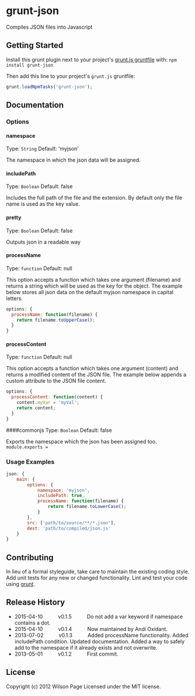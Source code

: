 # grunt-json

Compiles JSON files into Javascript

## Getting Started
Install this grunt plugin next to your project's [grunt.js gruntfile][getting_started] with: `npm install grunt-json`

Then add this line to your project's `grunt.js` gruntfile:

```javascript
grunt.loadNpmTasks('grunt-json');
```

[grunt]: http://gruntjs.com/
[getting_started]: https://github.com/gruntjs/grunt/blob/master/docs/getting_started.md

## Documentation

### Options

#### namespace
Type: `String`
Default: 'myjson'

The namespace in which the json data will be assigned.

#### includePath
Type: `Boolean`
Default: false

Includes the full path of the file and the extension. By default only the file name is used as the key value.

#### pretty
Type: `Boolean`
Default: false

Outputs json in a readable way

#### processName
Type: `function`
Default: null

This option accepts a function which takes one argument (filename) and returns a string which will be used as the key for the object.  The example below stores all json data on the default myjson namespace in capital letters.

```js
options: {
  processName: function(filename) {
    return filename.toUpperCase();
  }
}
```

#### processContent
Type: `function`
Default: null

This option accepts a function which takes one argument (content) and returns a modified content of the JSON file. The example below appends a custom attribute to the JSON file content.

```js
options: {
  processContent: function(content) {
    content.myVar = 'myVal';
    return content;
  }
}
```

####commonjs
Type: `Boolean`
Default: false

Exports the namespace which the json has been assigned too. ```module.exports =```

### Usage Examples

```js
json: {
    main: {
        options: {
            namespace: 'myjson',
            includePath: true,
            processName: function(filename) {
                return filename.toLowerCase();
            }
        },
        src: ['path/to/source/**/*.json'],
        dest: 'path/to/compiled/json.js'
    }
}
```

## Contributing
In lieu of a formal styleguide, take care to maintain the existing coding style. Add unit tests for any new or changed functionality. Lint and test your code using [grunt][grunt].

## Release History

 * 2015-04-10   v0.1.5   Do not add a var keyword if namespace contains a dot.
 * 2015-04-10   v0.1.4   Now maintained by Andi Oxidant.
 * 2013-07-02   v0.1.3   Added processName functionality. Added includePath condition. Updated documentation. Added a way to safely add to the namespace if it already exists and not overwrite.
 * 2013-05-01   v0.1.2   First commit.

## License
Copyright (c) 2012 Wilson Page
Licensed under the MIT license.
